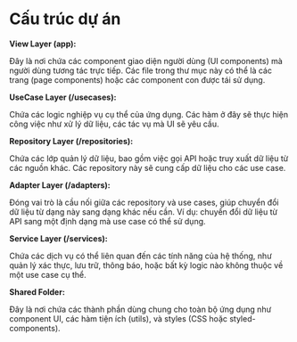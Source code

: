 # Cấu trúc dự án

**View Layer (app):**

Đây là nơi chứa các component giao diện người dùng (UI components) mà người dùng tương tác trực tiếp. Các file trong thư mục này có thể là các trang (page components) hoặc các component con được tái sử dụng.

**UseCase Layer (/usecases):**

Chứa các logic nghiệp vụ cụ thể của ứng dụng. Các hàm ở đây sẽ thực hiện công việc như xử lý dữ liệu, các tác vụ mà UI sẽ yêu cầu.

**Repository Layer (/repositories):**

Chứa các lớp quản lý dữ liệu, bao gồm việc gọi API hoặc truy xuất dữ liệu từ các nguồn khác. Các repository này sẽ cung cấp dữ liệu cho các use case.

**Adapter Layer (/adapters):**

Đóng vai trò là cầu nối giữa các repository và use cases, giúp chuyển đổi dữ liệu từ dạng này sang dạng khác nếu cần. Ví dụ: chuyển đổi dữ liệu từ API sang một định dạng mà use case có thể sử dụng.

**Service Layer (/services):**

Chứa các dịch vụ có thể liên quan đến các tính năng của hệ thống, như quản lý xác thực, lưu trữ, thông báo, hoặc bất kỳ logic nào không thuộc về một use case cụ thể.

**Shared Folder:**

Đây là nơi chứa các thành phần dùng chung cho toàn bộ ứng dụng như component UI, các hàm tiện ích (utils), và styles (CSS hoặc styled-components).
